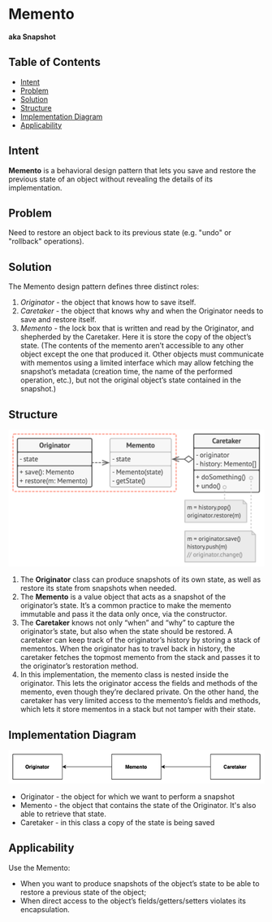 # Memento
**aka Snapshot**

## Table of Contents

* [Intent](#intent)
* [Problem](#problem)
* [Solution](#solution)
* [Structure](#structure)
* [Implementation Diagram](#implementation-diagram)
* [Applicability](#applicability)

## Intent

**Memento** is a behavioral design pattern that lets you save and restore the previous state of an object without revealing the details of its implementation.

## Problem

Need to restore an object back to its previous state (e.g. "undo" or "rollback" operations).

## Solution

The Memento design pattern defines three distinct roles:

1. *Originator* - the object that knows how to save itself.
2. *Caretaker* - the object that knows why and when the Originator needs to save and restore itself.
3. *Memento* - the lock box that is written and read by the Originator, and shepherded by the Caretaker. Here it is store the copy of the object’s state. (The contents of the memento aren’t accessible to any other object except the one that produced it. Other objects must communicate with mementos using a limited interface which may allow fetching the snapshot’s metadata (creation time, the name of the performed operation, etc.), but not the original object’s state contained in the snapshot.)

## Structure

![](../../../../resources/images/memento-structure.png)

1. The **Originator** class can produce snapshots of its own state, as well as restore its state from snapshots when needed.
2. The **Memento** is a value object that acts as a snapshot of the originator’s state. It’s a common practice to make the memento immutable and pass it the data only once, via the constructor.
3. The **Caretaker** knows not only “when” and “why” to capture the originator’s state, but also when the state should be restored.
   A caretaker can keep track of the originator’s history by storing a stack of mementos. When the originator has to travel back in history, the caretaker fetches the topmost memento from the stack and passes it to the originator’s restoration method.
4. In this implementation, the memento class is nested inside the originator. This lets the originator access the fields and methods of the memento, even though they’re declared private. On the other hand, the caretaker has very limited access to the memento’s fields and methods, which lets it store mementos in a stack but not tamper with their state.


## Implementation Diagram

![](../../../../resources/images/memento-diagram.png)

- Originator - the object for which we want to perform a snapshot
- Memento - the object that contains the state of the Originator. It's also able to retrieve that state.
- Caretaker - in this class a copy of the state is being saved

## Applicability
Use the Memento:
- When you want to produce snapshots of the object’s state to be able to restore a previous state of the object;
- When direct access to the object’s fields/getters/setters violates its encapsulation.


